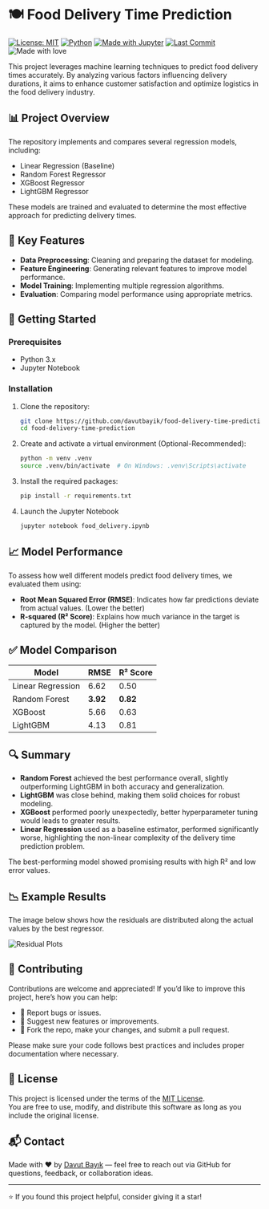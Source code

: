 # 🍽️ Food Delivery Time Prediction

[![License: MIT](https://img.shields.io/badge/License-MIT-blue.svg)](LICENSE)
[![Python](https://img.shields.io/badge/Python-3.9%2B-blue.svg)](https://www.python.org/)
[![Made with Jupyter](https://img.shields.io/badge/Made%20with-Jupyter-orange.svg)](https://jupyter.org/)
[![Last Commit](https://img.shields.io/github/last-commit/davutbayik/food-delivery-time-prediction)](https://github.com/davutbayik/food-delivery-time-prediction/commits/main)
![Made with love](https://img.shields.io/badge/Made%20with-%E2%9D%A4-red)

This project leverages machine learning techniques to predict food delivery times accurately. By analyzing various factors influencing delivery durations, it aims to enhance customer satisfaction and optimize logistics in the food delivery industry.

## 📊 Project Overview

The repository implements and compares several regression models, including:

- Linear Regression (Baseline)
- Random Forest Regressor
- XGBoost Regressor
- LightGBM Regressor

These models are trained and evaluated to determine the most effective approach for predicting delivery times.

## 🧠 Key Features

- **Data Preprocessing**: Cleaning and preparing the dataset for modeling.
- **Feature Engineering**: Generating relevant features to improve model performance.
- **Model Training**: Implementing multiple regression algorithms.
- **Evaluation**: Comparing model performance using appropriate metrics.

## 🚀 Getting Started

### Prerequisites

- Python 3.x
- Jupyter Notebook

### Installation

1. Clone the repository:

   ```bash
   git clone https://github.com/davutbayik/food-delivery-time-prediction.git
   cd food-delivery-time-prediction

2. Create and activate a virtual environment (Optional-Recommended):

   ```bash
   python -m venv .venv
   source .venv/bin/activate  # On Windows: .venv\Scripts\activate

3. Install the required packages:
   ```bash
   pip install -r requirements.txt

4. Launch the Jupyter Notebook
   ```bash
   jupyter notebook food_delivery.ipynb

## 📈 Model Performance

To assess how well different models predict food delivery times, we evaluated them using:

- **Root Mean Squared Error (RMSE)**: Indicates how far predictions deviate from actual values. (Lower the better)
- **R-squared (R² Score)**: Explains how much variance in the target is captured by the model. (Higher the better)

## ✅ Model Comparison

| Model             | RMSE  | R² Score |
|------------------ |-------|----------|
| Linear Regression | 6.62  | 0.50     |
| Random Forest     | **3.92**  | **0.82**     |
| XGBoost           | 5.66  | 0.63     |
| LightGBM          | 4.13  | 0.81     |

## 🔍 Summary

- **Random Forest** achieved the best performance overall, slightly outperforming LightGBM in both accuracy and generalization.
- **LightGBM** was close behind, making them solid choices for robust modeling.
- **XGBoost** performed poorly unexpectedly, better hyperparameter tuning would leads to greater results.
- **Linear Regression** used as a baseline estimator, performed significantly worse, highlighting the non-linear complexity of the delivery time prediction problem.

The best-performing model showed promising results with high R² and low error values.

## 📉 Example Results

The image below shows how the residuals are distributed along the actual values by the best regressor.

![Residual Plots](assets/residual_plots.png)

## 🤝 Contributing

Contributions are welcome and appreciated! If you’d like to improve this project, here’s how you can help:

- 🐞 Report bugs or issues.
- 🌟 Suggest new features or improvements.
- 🔀 Fork the repo, make your changes, and submit a pull request.

Please make sure your code follows best practices and includes proper documentation where necessary.

## 📄 License

This project is licensed under the terms of the [MIT License](LICENSE).  
You are free to use, modify, and distribute this software as long as you include the original license.

## 📬 Contact

Made with ❤️ by [Davut Bayık](https://github.com/davutbayik) — feel free to reach out via GitHub for questions, feedback, or collaboration ideas.

---

⭐ If you found this project helpful, consider giving it a star!

